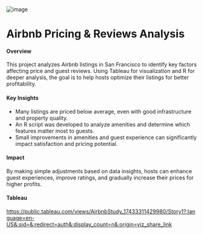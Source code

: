 ![image](https://github.com/user-attachments/assets/ab4e4648-cc08-4037-aadc-fe6ff912eea9)


# Airbnb Pricing & Reviews Analysis

#### Overview
This project analyzes Airbnb listings in San Francisco to identify key factors affecting price and guest reviews. Using Tableau for visualization and R for deeper analysis, the goal is to help hosts optimize their listings for better profitability.

#### Key Insights
- Many listings are priced below average, even with good infrastructure and property quality.
- An R script was developed to analyze amenities and determine which features matter most to guests.
- Small improvements in amenities and guest experience can significantly impact satisfaction and pricing potential.

#### Impact
By making simple adjustments based on data insights, hosts can enhance guest experiences, improve ratings, and gradually increase their prices for higher profits.

#### Tableau
https://public.tableau.com/views/AirbnbStudy_17433311429980/Story1?:language=en-US&:sid=&:redirect=auth&:display_count=n&:origin=viz_share_link
